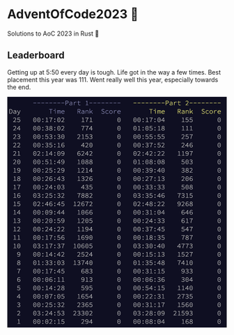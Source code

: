 # AdventOfCode2023 :christmas_tree:
Solutions to AoC 2023 in Rust :crab:

## Leaderboard
Getting up at 5:50 every day is tough. Life got in the way a few times. Best placement this year was 111. Went really well this year, especially towards the end.

![leaderboard](./leaderboard.png)
